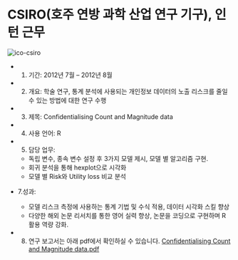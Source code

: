 # CSIRO(호주 연방 과학 산업 연구 기구), 인턴 근무
![ico-csiro](https://user-images.githubusercontent.com/60166667/83409712-e9cb2e00-a44f-11ea-8757-7d00ec31ac30.jpg)

- 1. 기간: 2012년 7월 – 2012년 8월
- 2. 개요: 학술 연구, 통계 분석에 사용되는 개인정보 데이터의 노출 리스크를 줄일 수 있는 방법에 대한 연구 수행
- 3. 제목: Confidentialising Count and Magnitude data
- 4. 사용 언어: R
- 5. 담당 업무:
    - 독립 변수, 종속 변수 설정 후 3가지 모델 제시, 모델 별 알고리즘 구현.
    - 회귀 분석을 통해 hexplot으로 시각화
    - 모델 별 Risk와 Utility loss 비교 분석
- 7.성과: 
    - 모델 리스크 측정에 사용하는 통계 기법 및 수식 적용, 데이터 시각화 스킬 향상
    - 다양한 해외 논문 리서치를 통한 영어 실력 향상, 논문을 코딩으로 구현하며 R 활용 역량 강화. 

- 8. 연구 보고서는 아래 pdf에서 확인하실 수 있습니다.
[Confidentialising Count and Magnitude data.pdf](https://github.com/DS-Heejae/Confidentialising-Count-and-Magnitude-data/files/4711170/Confidentialising.Count.and.Magnitude.data.pdf)
